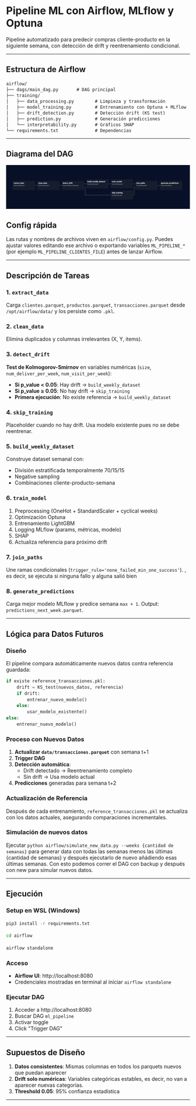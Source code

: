# Pipeline ML con Airflow, MLflow y Optuna

Pipeline automatizado para predecir compras cliente-producto en la siguiente semana, con detección de drift y reentrenamiento condicional.

---

## Estructura de Airflow

```
airflow/
├── dags/main_dag.py       # DAG principal
├── training/
│   ├── data_processing.py        # Limpieza y transformación
│   ├── model_training.py         # Entrenamiento con Optuna + MLflow
│   ├── drift_detection.py        # Detección drift (KS test)
│   ├── prediction.py             # Generación predicciones
│   └── interpretability.py       # Gráficos SHAP
└── requirements.txt              # Dependencias
```

---

## Diagrama del DAG

![Diagrama del DAG](docs/images/ml_pipeline_dag.png)

## Config rápida

Las rutas y nombres de archivos viven en `airflow/config.py`. Puedes ajustar valores editando ese archivo o exportando variables `ML_PIPELINE_*` (por ejemplo `ML_PIPELINE_CLIENTES_FILE`) antes de lanzar Airflow.

---

## Descripción de Tareas

### 1. `extract_data`
Carga `clientes.parquet`, `productos.parquet`, `transacciones.parquet` desde `/opt/airflow/data/` y los persiste como `.pkl`.

### 2. `clean_data`
Elimina duplicados y columnas irrelevantes (X, Y, items).

### 3. `detect_drift`
**Test de Kolmogorov-Smirnov** en variables numéricas (`size`, `num_deliver_per_week`, `num_visit_per_week`):
- **Si p_value < 0.05**: Hay drift → `build_weekly_dataset`
- **Si p_value ≥ 0.05**: No hay drift → `skip_training`
- **Primera ejecución**: No existe referencia → `build_weekly_dataset`

### 4. `skip_training`
Placeholder cuando no hay drift. Usa modelo existente pues no se debe reentrenar.

### 5. `build_weekly_dataset`
Construye dataset semanal con:
- División estratificada temporalmente 70/15/15
- Negative sampling
- Combinaciones cliente-producto-semana

### 6. `train_model`
1. Preprocessing (OneHot + StandardScaler + cyclical weeks)
2. Optimización Optuna
3. Entrenamiento LightGBM
4. Logging MLflow (params, métricas, modelo)
5. SHAP
6. Actualiza referencia para próximo drift

### 7. `join_paths`
Une ramas condicionales (`trigger_rule='none_failed_min_one_success'`).
, es decir, se ejecuta si ninguna fallo y alguna salió bien
### 8. `generate_predictions`
Carga mejor modelo MLflow y predice semana `max + 1`. Output: `predictions_next_week.parquet`.

---

## Lógica para Datos Futuros 

### Diseño
El pipeline compara automáticamente nuevos datos contra referencia guardada:

```python
if existe reference_transacciones.pkl:
    drift = KS_test(nuevos_datos, referencia)
    if drift:
        entrenar_nuevo_modelo()
    else:
        usar_modelo_existente()
else:
    entrenar_nuevo_modelo()
```

### Proceso con Nuevos Datos
1. **Actualizar `data/transacciones.parquet`** con semana t+1
2. **Trigger DAG**
3. **Detección automática**:
   - Drift detectado → Reentrenamiento completo
   - Sin drift → Usa modelo actual
4. **Predicciones** generadas para semana t+2

### Actualización de Referencia
Después de cada entrenamiento, `reference_transacciones.pkl` se actualiza con los datos actuales, asegurando comparaciones incrementales.

### Simulación de nuevos datos

Ejecutar `python airflow/simulate_new_data.py --weeks {cantidad de semanas}` para generar data con todas las semanas menos las últimas {cantidad de semanas} y después ejecutarlo de nuevo añádiendo
esas últimas semanas. Con esto podemos correr el DAG con backup y después con new para simular nuevos datos.

---

## Ejecución

### Setup en WSL (Windows)

```bash
pip3 install -r requirements.txt

cd airflow

airflow standalone
```

### Acceso
- **Airflow UI**: http://localhost:8080
- Credenciales mostradas en terminal al iniciar `airflow standalone`

### Ejecutar DAG
1. Acceder a http://localhost:8080
2. Buscar DAG `ml_pipeline`
3. Activar toggle
4. Click "Trigger DAG"

---

## Supuestos de Diseño

1. **Datos consistentes**: Mismas columnas en todos los parquets nuevos que puedan aparecer
2. **Drift solo numéricas**: Variables categóricas estables, es decir, no van a aparecer nuevas categorías.
3. **Threshold 0.05**: 95% confianza estadística

---
